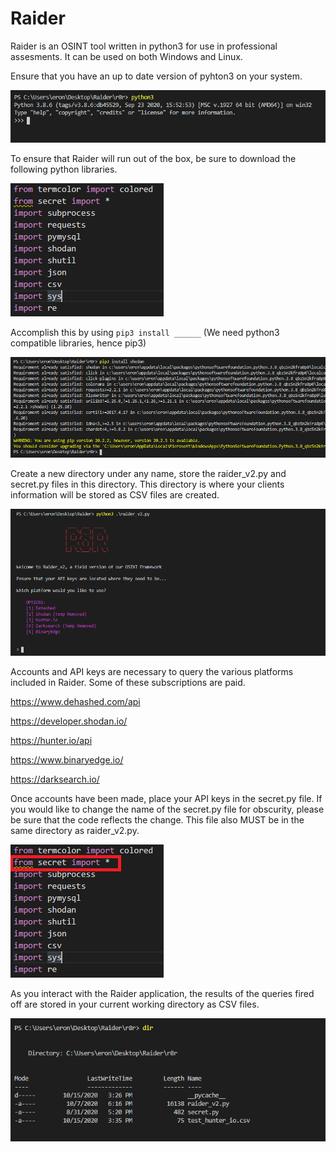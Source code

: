 # Raider

Raider is an OSINT tool written in python3 for use in professional assesments. It can be used on both Windows and Linux. 

Ensure that you have an up to date version of pyhton3 on your system. 

![](readme_images/r8r_4.PNG )

To ensure that Raider will run out of the box, be sure to download the following python libraries.

![](readme_images/r8r_2.PNG )

Accomplish this by using `pip3 install ______` (We need python3 compatible libraries, hence pip3)

![](readme_images/r8r_3.PNG )

Create a new directory under any name, store the raider_v2.py and secret.py files in this directory. This directory is where your clients information will be stored as CSV files are created. 

![](readme_images/r8r_1.PNG )

Accounts and API keys are necessary to query the various platforms included in Raider. Some of these subscriptions are paid.   

https://www.dehashed.com/api

https://developer.shodan.io/

https://hunter.io/api

https://www.binaryedge.io/

https://darksearch.io/

Once accounts have been made, place your API keys in the secret.py file. If you would like to change the name of the secret.py file for obscurity, please be sure that the code reflects the change. This file also MUST be in the same directory as raider_v2.py. 

![](readme_images/r8r_5.png ) 

As you interact with the Raider application, the results of the queries fired off are stored in your current working directory as CSV files. 

![](readme_images/r8r_6.png ) 



